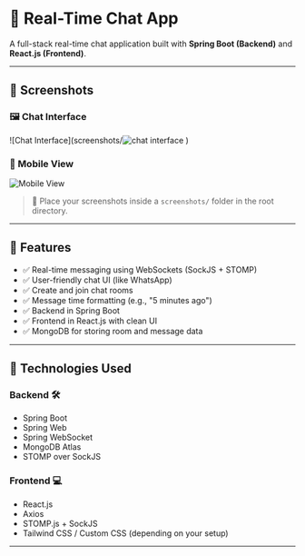 # 💬 Real-Time Chat App

A full-stack real-time chat application built with **Spring Boot (Backend)** and **React.js (Frontend)**.

---

## 📸 Screenshots

### 🖼️ Chat Interface
![Chat Interface](screenshots/![chat interface](https://github.com/user-attachments/assets/8e338c66-5179-441a-ba6e-52b780503d87)
)

### 📱 Mobile View
![Mobile View](screenshots/![joinininterface](https://github.com/user-attachments/assets/5d637b9a-787e-4377-a295-a3601c8c469d)
)

> 📁 Place your screenshots inside a `screenshots/` folder in the root directory.

---

## 🚀 Features

- ✅ Real-time messaging using WebSockets (SockJS + STOMP)
- ✅ User-friendly chat UI (like WhatsApp)
- ✅ Create and join chat rooms
- ✅ Message time formatting (e.g., "5 minutes ago")
- ✅ Backend in Spring Boot
- ✅ Frontend in React.js with clean UI
- ✅ MongoDB for storing room and message data

---

## 🧠 Technologies Used

### Backend 🛠️
- Spring Boot
- Spring Web
- Spring WebSocket
- MongoDB Atlas
- STOMP over SockJS

### Frontend 💻
- React.js
- Axios
- STOMP.js + SockJS
- Tailwind CSS / Custom CSS (depending on your setup)

---


